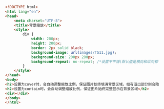 
<BlogInfo id="59" title="35.背景缩放" author="白日梦想猿" pv=0 read_times=0 pre_cost_time="0分26秒" category="css学习" tag_list="['css学习']" create_time="2020.07.19 10:08:56" update_time="2021.01.08 21:14:26" />

```html
<!DOCTYPE html>
<html lang="en">
<head>
    <meta charset="UTF-8">
    <title>背景缩放</title>
    <style>
        div {
            width: 200px;
            height: 200px;
            border: 2px solid black;
            background-image: url(images/TS11.jpg);
            background-size: 200px 200px;
            background-repeat: no-repeat; /*设置不平铺(默认值是横向和纵向都平铺)*/
        }
    </style>
</head>
<body>
<h2>设置为cover时，会自动调整缩放比例，保证图片始终填满背景区域，如有溢出部分则会隐藏</h2>
<h2>设置为contain时，会自动调整缩放比例，保证图片始终完整显示在背景区域</h2>
<div></div>
</body>
</html>
```
